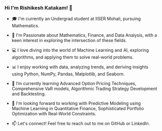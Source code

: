### Hi I'm Rishikesh Katakam! 👋

- 🎓 I'm currently an Undergrad student at IISER Mohali, pursuing Mathematics.

- 🧮 I'm Passionate about Mathematics, Finance, and Data Analysis, with a keen interest in exploring the intersection of these fields.

- 💻 I love diving into the world of Machine Learning and AI, exploring algorithms, and applying them to solve real-world problems.

- 📊 I enjoy working with data, analyzing trends, and deriving insights using Python, NumPy, Pandas, Matplotlib, and Seaborn.

- 🌱 I’m currently learning Advanced Option Pricing Techniques, Comprehensive VaR models, Algorithmic Trading Strategy Development and Backtesting.
  
- 🔭 I'm looking forward to working with Predictive Modeling using Machine Learning in Quantitative Finance, Sophisticated Portfolio Optimization with Real-World Constraints.
  
- 📫 Let's connect! Feel free to reach out to me on GitHub or LinkedIn.
  
 

<!--
**rishikeshkatakam/rishikeshkatakam** is a ✨ _special_ ✨ repository because its `README.md` (this file) appears on your GitHub profile.

Here are some ideas to get you started:

- 🔭 I’m currently working on 
- 🌱 I’m currently learning ...
- 👯 I’m looking to collaborate on ...
- 🤔 I’m looking for help with ...
- 💬 Ask me about ...
- 📫 How to reach me: ...
- 😄 Pronouns: ...
- ⚡ Fun fact: ...
-->
